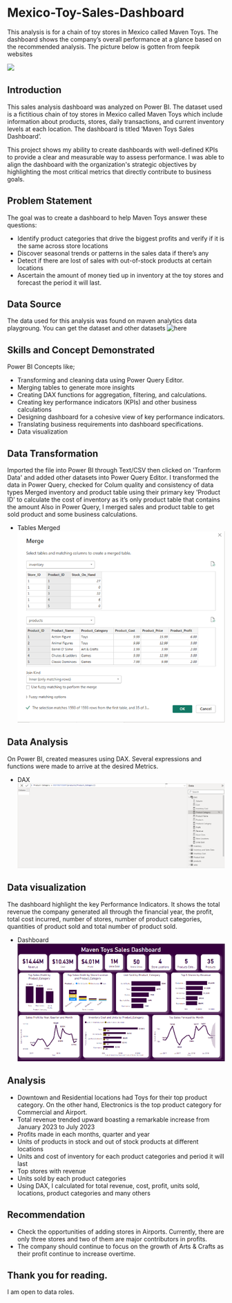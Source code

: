 # Mexico-Toy-Sales-Dashboard
This analysis is for a chain of toy stores in Mexico called Maven Toys. The dashboard shows the company’s overall performance at a glance based on the recommended analysis. The picture below is gotten from feepik websites

![](man-using-digital-tablet.jpg)

## Introduction
This sales analysis dashboard was analyzed on Power BI. The dataset used is a fictitious chain of toy stores in Mexico called Maven Toys which include information about products, stores, daily transactions, and current inventory levels at each location. The dashboard is titled ‘Maven Toys Sales Dashboard’.

This project shows my ability to create dashboards with well-defined KPIs to provide a clear and measurable way to assess performance. I was able to align the dashboard with the organization's strategic objectives by highlighting the most critical metrics that directly contribute to business goals.

## Problem Statement
The goal was to create a dashboard to help Maven Toys answer these questions:
* Identify product categories that drive the biggest profits and verify if it is the same across store locations
* Discover seasonal trends or patterns in the sales data if there’s any
* Detect if there are lost of sales with out-of-stock products at certain locations
* Ascertain the amount of money tied up in inventory at the toy stores and forecast the period it will last.

## Data Source
The data used for this analysis was found on maven analytics data playgroung. You can get the dataset and other datasets ![here](https://www.mavenanalytics.io/data-playground?page=6&pageSize=5)

## Skills and Concept Demonstrated
Power BI Concepts like;
* Transforming and cleaning data using Power Query Editor.
* Merging tables to generate more insights
* Creating DAX functions for aggregation, filtering, and calculations.
* Creating key performance indicators (KPIs) and other business calculations
* Designing dashboard for a cohesive view of key performance indicators.
* Translating business requirements into dashboard specifications.
* Data visualization

## Data Transformation
Imported the file into Power BI through Text/CSV then clicked on 'Tranform Data' and added other datasets into Power Query Editor.
I transformed the data in Power Query, checked for Colum quality and consistency of data types
Merged inventory and product table using their primary key 'Product ID' to calculate the cost of inventory as it’s only product table that contains the amount
Also in Power Query, I merged sales and product table to get sold product and some business calculations.
* Tables Merged
![](tablesMerged.PNG)


## Data Analysis 
On Power BI, created measures using DAX. Several expressions and functions were made to arrive at the desired Metrics.
* DAX
![](toyDAX.PNG)


## Data visualization
The dashboard highlight the key Performance Indicators. It shows the total revenue the company generated all through the financial year, the profit, total cost incurred, number of stores, number of product categories, quantities of product sold and total number of product sold.

* Dashboard
![](toyDashboard.PNG)

## Analysis 
* Downtown and Residential locations had Toys for their top product category. On the other hand, Electronics is the top product category for Commercial and Airport.
* Total revenue trended upward boasting a remarkable increase from January 2023 to July 2023
* Profits made in each months, quarter and year
* Units of products in stock and out of stock products at different locations
* Units and cost of inventory for each product categories and period it will last
* Top stores with revenue
* Units sold by each product categories
* Using DAX, I calculated for total revenue, cost, profit, units sold, locations, product categories and many others

## Recommendation
* Check the opportunities of adding stores in Airports. Currently, there are only three stores and two of them are major contributors in profits.
* The company should continue to focus on the growth of Arts & Crafts as their profit continue to increase overtime.


## Thank you for reading.
I am open to data roles.
